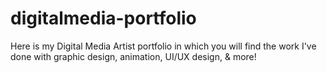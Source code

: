 # digitalmedia-portfolio
Here is my Digital Media Artist portfolio in which you will find the work I've done with graphic design, animation, UI/UX design, &amp; more!
